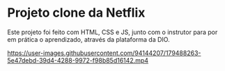 <h1>Projeto clone da Netflix</h1>
<p>Este projeto foi feito com HTML, CSS e JS, junto com o instrutor para por em prática o aprendizado, através da plataforma da DIO.</p>

https://user-images.githubusercontent.com/94144207/179488263-5e47debd-39d4-4288-9972-f98b85d16142.mp4

